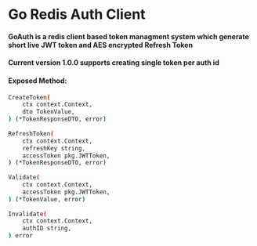 # Go Redis Auth Client

#### GoAuth is a redis client based token managment system which generate short live JWT token and AES encrypted Refresh Token

#### Current version 1.0.0 supports creating single token per auth id

#### Exposed Method:

```sh
CreateToken(
	ctx context.Context,
	dto TokenValue,
) (*TokenResponseDTO, error)
  
RefreshToken(
	ctx context.Context,
	refreshKey string,
	accessToken pkg.JWTToken,
) (*TokenResponseDTO, error)
  
Validate(
	ctx context.Context,
	accessToken pkg.JWTToken,
) (*TokenValue, error)
  
Invalidate(
	ctx context.Context,
	authID string,
) error
```